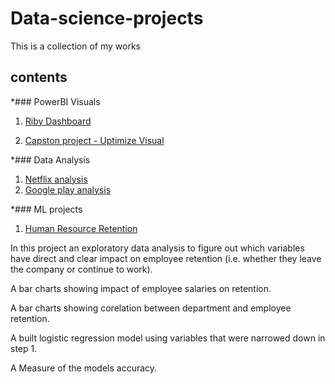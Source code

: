 # Data-science-projects
This is a collection of my works

## contents

*### PowerBI Visuals
1. [Riby Dashboard](https://github.com/Nifesimi23/Data-science-projects/blob/main/Riby%20Dashboard.pdf)

2. [Capston project - Uptimize Visual](https://github.com/Nifesimi23/Data-science-projects/blob/main/Capstone%20project%20Visuals.pdf)

*### Data Analysis
1. [Netflix analysis](https://github.com/Nifesimi23/Data-science-projects/blob/main/Netflix%20visualization.ipynb)
2. [Google play analysis](https://github.com/Nifesimi23/Data-science-projects/blob/main/Google_Play_Store_Analysis%20.ipynb)


*### ML projects
1. [Human Resource Retention](https://github.com/Nifesimi23/Data-science-projects/blob/main/Human%20Resource%20Retention.ipynb)

In this project an exploratory data analysis to figure out which variables have direct and clear impact on employee retention (i.e. whether they leave the company or continue to work).

A bar charts showing impact of employee salaries on retention.

A bar charts showing corelation between department and employee retention.

A built logistic regression model using variables that were narrowed down in step 1.

A Measure of the models accuracy.

